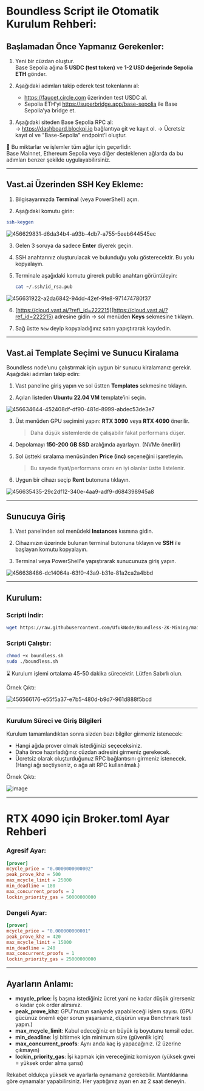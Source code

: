 # Boundless Script ile Otomatik Kurulum Rehberi:

## Başlamadan Önce Yapmanız Gerekenler:

1. Yeni bir cüzdan oluştur.  
   Base Sepolia ağına **5 USDC (test token)** ve **1-2 USD değerinde Sepolia ETH** gönder.

2. Aşağıdaki adımları takip ederek test tokenlarını al:

   - https://faucet.circle.com üzerinden test USDC al.  
   - Sepolia ETH’yi https://superbridge.app/base-sepolia ile Base Sepolia’ya bridge et.

3. Aşağıdaki siteden Base Sepolia RPC al:  
   → https://dashboard.blockpi.io bağlantıya git ve kayıt ol.
   → Ücretsiz kayıt ol ve "Base-Sepolia" endpoint’i oluştur.  

📌 Bu miktarlar ve işlemler tüm ağlar için geçerlidir.  
Base Mainnet, Ethereum Sepolia veya diğer desteklenen ağlarda da bu adımları benzer şekilde uygulayabilirsiniz.

---

## Vast.ai Üzerinden SSH Key Ekleme:

1. Bilgisayarınızda **Terminal** (veya PowerShell) açın.

2. Aşağıdaki komutu girin:

```bash
ssh-keygen
```

![456629831-d6da34b4-a93b-4db7-a755-5eeb644545ec](https://github.com/user-attachments/assets/9fa93642-343f-43d0-bd62-33e01303fbdd)


3. Gelen 3 soruya da sadece **Enter** diyerek geçin.

4. SSH anahtarınız oluşturulacak ve bulunduğu yolu gösterecektir. Bu yolu kopyalayın.

5. Terminale aşağıdaki komutu girerek public anahtarı görüntüleyin:

   ```bash
   cat ~/.ssh/id_rsa.pub
   ```
![456631922-a2da6842-94dd-42ef-9fe8-971474780f37](https://github.com/user-attachments/assets/4a532bab-83e9-4674-ad5c-4a9a5fdcb7ba)

6. [https://cloud.vast.ai/?ref\_id=222215](https://cloud.vast.ai/?ref_id=222215) adresine gidin → sol menüden **Keys** sekmesine tıklayın.

7. Sağ üstte `New` deyip kopyaladığınız satırı yapıştırarak kaydedin.


---

## Vast.ai Template Seçimi ve Sunucu Kiralama

Boundless node’unu çalıştırmak için uygun bir sunucu kiralamanız gerekir. Aşağıdaki adımları takip edin:

1. Vast paneline giriş yapın ve sol üstten **Templates** sekmesine tıklayın.

2. Açılan listeden **Ubuntu 22.04 VM** template’ini seçin.

![456634644-452408df-df90-481d-8999-abdec53de3e7](https://github.com/user-attachments/assets/25523cf4-4c98-4a3c-b740-6b411b00320c)

3. Üst menüden GPU seçimini yapın: **RTX 3090** veya **RTX 4090** önerilir.

   > Daha düşük sistemlerde de çalışabilir fakat performans düşer.

4. Depolamayı **150-200 GB SSD** aralığında ayarlayın. (NVMe önerilir)

5. Sol üstteki sıralama menüsünden **Price (inc)** seçeneğini işaretleyin.

   > Bu sayede fiyat/performans oranı en iyi olanlar üstte listelenir.

6. Uygun bir cihazı seçip **Rent** butonuna tıklayın.

![456635435-29c2df12-340e-4aa9-adf9-d684398945a8](https://github.com/user-attachments/assets/edba704c-dca1-4cef-9ff7-cb62c98acdff)

---

## Sunucuya Giriş

1. Vast panelinden sol menüdeki **Instances** kısmına gidin.

2. Cihazınızın üzerinde bulunan terminal butonuna tıklayın ve **SSH** ile başlayan komutu kopyalayın.

3. Terminal veya PowerShell'e yapıştırarak sunucunuza giriş yapın.

![456638486-dc14064a-63f0-43a9-b31e-81a2ca2a4bbd](https://github.com/user-attachments/assets/6e1d6649-c4a0-4e2e-99e5-2a8285307fc1)

---

## Kurulum:

### Scripti İndir:

```bash
wget https://raw.githubusercontent.com/UfukNode/Boundless-ZK-Mining/main/boundless.sh
```

### Scripti Çalıştır:

```bash
chmod +x boundless.sh
sudo ./boundless.sh
```

⌛️ Kurulum işlemi ortalama 45-50 dakika sürecektir. Lütfen Sabırlı olun.

Örnek Çıktı:

![456566176-e55f5a37-e7b5-480d-b9d7-961d888f5bcd](https://github.com/user-attachments/assets/6607eac0-27ef-4f68-92ad-bc52c1f1c129)

---

### Kurulum Süreci ve Giriş Bilgileri

Kurulum tamamlandıktan sonra sizden bazı bilgiler girmeniz istenecek:

- Hangi ağda prover olmak istediğinizi seçeceksiniz.
- Daha önce hazırladığınız cüzdan adresini girmeniz gerekecek.
- Ücretsiz olarak oluşturduğunuz RPC bağlantısını girmeniz istenecek.
(Hangi ağı seçtiyseniz, o ağa ait RPC kullanılmalı.)

Örnek Çıktı:

![image](https://github.com/user-attachments/assets/7c0aec1e-4d9f-433b-b21b-588ced4def85)

---

# RTX 4090 için Broker.toml Ayar Rehberi

### Agresif Ayar:
```toml
[prover]
mcycle_price = "0.0000000000002" 
peak_prove_khz = 500 
max_mcycle_limit = 25000
min_deadline = 180
max_concurrent_proofs = 2
lockin_priority_gas = 50000000000
```

### Dengeli Ayar:
```toml
[prover]
mcycle_price = "0.000000000001"
peak_prove_khz = 420
max_mcycle_limit = 15000
min_deadline = 240
max_concurrent_proofs = 1
lockin_priority_gas = 25000000000
```

---

## Ayarların Anlamı:

- **mcycle_price**: İş başına istediğiniz ücret yani ne kadar düşük girerseniz o kadar çok order alırsınız.
- **peak_prove_khz**: GPU'nuzun saniyede yapabileceği işlem sayısı. (GPU gücünüz önemli eğer sorun yaşarsanız, düşürün veya Benchmark testi yapın.)
- **max_mcycle_limit**: Kabul edeceğiniz en büyük iş boyutunu temsil eder.
- **min_deadline**: İşi bitirmek için minimum süre (güvenlik için)
- **max_concurrent_proofs**: Aynı anda kaç iş yapacağınız. (2 üzerine çıkmayın)
- **lockin_priority_gas**: İşi kapmak için vereceğiniz komisyon (yüksek gwei = yüksek order alma şansı)

Rekabet oldukça yüksek ve ayarlarla oynamanız gerekebilir. Mantıklarına göre oynamalar yapabilirsiniz. Her yaptığınız ayarı en az 2 saat deneyin.

